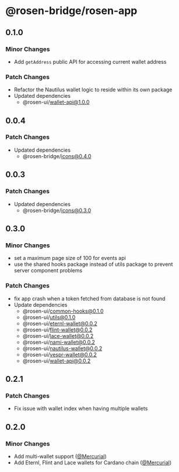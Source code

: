 # @rosen-bridge/rosen-app

## 0.1.0

### Minor Changes

- Add `getAddress` public API for accessing current wallet address

### Patch Changes

- Refactor the Nautilus wallet logic to reside within its own package
- Updated dependencies
  - @rosen-ui/wallet-api@1.0.0

## 0.0.4

### Patch Changes

- Updated dependencies
  - @rosen-bridge/icons@0.4.0

## 0.0.3

### Patch Changes

- Updated dependencies
  - @rosen-bridge/icons@0.3.0

## 0.3.0

### Minor Changes

- set a maximum page size of 100 for events api
- use the shared hooks package instead of utils package to prevent server component problems

### Patch Changes

- fix app crash when a token fetched from database is not found
- Update dependencies
  - @rosen-ui/common-hooks@0.1.0
  - @rosen-ui/utils@0.1.0
  - @rosen-ui/eternl-wallet@0.0.2
  - @rosen-ui/flint-wallet@0.0.2
  - @rosen-ui/lace-wallet@0.0.2
  - @rosen-ui/nami-wallet@0.0.2
  - @rosen-ui/nautilus-wallet@0.0.2
  - @rosen-ui/vespr-wallet@0.0.2
  - @rosen-ui/wallet-api@0.0.2

## 0.2.1

### Patch Changes

- Fix issue with wallet index when having multiple wallets

## 0.2.0

### Minor Changes

- Add multi-wallet support ([@Mercurial](https://github.com/Mercurial))
- Add Eternl, Flint and Lace wallets for Cardano chain ([@Mercurial](https://github.com/Mercurial))
